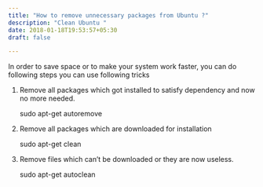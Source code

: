 ```yaml
---
title: "How to remove unnecessary packages from Ubuntu ?"
description: "Clean Ubuntu "
date: 2018-01-18T19:53:57+05:30
draft: false

---
```


In order to save space or to make your system work faster, you can do following steps you can use following tricks

1. Remove all packages which got installed to satisfy dependency and now no more needed.

    sudo apt-get autoremove

2. Remove all packages which are downloaded for installation

    sudo apt-get clean

3. Remove files which can’t be downloaded or they are now useless.

    sudo apt-get autoclean
